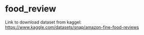 # food_review
Link to download dataset from kaggel: https://www.kaggle.com/datasets/snap/amazon-fine-food-reviews
